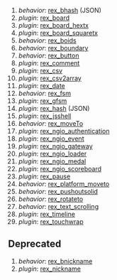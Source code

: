 1. *behavior*: [rex_bhash](rex_bhash.md)  (JSON)
1. *plugin*: [rex_board](rex_board.md)
1. *plugin*: [rex_board_hextx](rex_board_hextx.md)
1. *plugin*: [rex_board_squaretx](rex_board_squaretx.md)
1. *behavior*: [rex_boids](rex_boids.md)
1. *behavior*: [rex_boundary](rex_boundary.md)
1. *behavior*: [rex_button](rex_button.md)
1. *plugin*: [rex_comment](rex_comment.md)
1. *plugin*: [rex_csv](rex_csv.md)
1. *plugin*: [rex_csv2array](rex_csv2array.md)
1. *plugin*: [rex_date](rex_date.md)
1. *behavior*: [rex_fsm](rex_fsm.md)
1. *plugin*: [rex_gfsm](rex_gfsm.md)
1. *plugin*: [rex_hash](rex_hash.md)  (JSON)
1. *plugin*: [rex_jsshell](rex_jsshell.md)
1. *behavior*: [rex_moveTo](rex_moveto.md)
1. *plugin*: [rex_ngio_authentication](rex_ngio_authentication.md)
1. *plugin*: [rex_ngio_event](rex_ngio_event.md)
1. *plugin*: [rex_ngio_gateway](rex_ngio_gateway.md)
1. *plugin*: [rex_ngio_loader](rex_ngio_loader.md)
1. *plugin*: [rex_ngio_medal](rex_ngio_medal.md)
1. *plugin*: [rex_ngio_scoreboard](rex_ngio_scoreboard.md)
1. *plugin*: [rex_pause](rex_pause.md)
1. *behavior*: [rex_platform_moveto](rex_platform_moveto.md)
1. *behavior*: [rex_pushoutsolid](rex_pushoutsolid.md)
1. *behavior*: [rex_rotateto](rex_rotateto.md)
1. *behavior*: [rex_text_scrolling](rex_text_scrolling.md)
1. *plugin*: [rex_timeline](rex_timeline.md)
1. *plugin*: [rex_touchwrap](rex_touchwrap.md)


## Deprecated

1. *behavior*: [rex_bnickname](rex_bnickname.md)
1. *plugin*: [rex_nickname](rex_nickname.md)